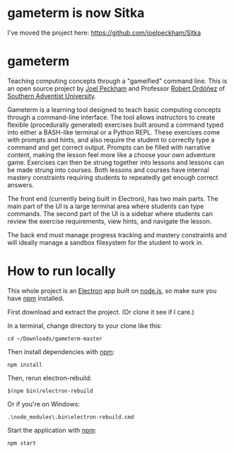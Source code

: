 # gameterm is now Sitka
I've moved the project here: https://github.com/joelpeckham/Sitka

# gameterm
Teaching computing concepts through a "gameified" command line.
This is an open source project by [Joel Peckham](https://www.instagram.com/joelskyler/) and Professor [Robert Ordóñez](http://computing.southern.edu/rordonez/) of [Southern Adventist University](https://www.southern.edu/).

Gameterm is a learning tool designed to teach basic computing concepts through a command-line interface. The tool allows instructors to create flexible (procedurally generated) exercises built around a command typed into either a BASH-like terminal or a Python REPL. These exercises come with prompts and hints, and also require the student to correctly type a command and get correct output. Prompts can be filled with narrative content, making the lesson feel more like a choose your own adventure game. Exercises can then be strung together into lessons and lessons can be made strung into courses. Both lessons and courses have internal mastery constraints requiring students to repeatedly get enough correct answers.

The front end (currently being built in Electron), has two main parts. The main part of the UI is a large terminal area where students can type commands. The second part of the UI is a sidebar where students can review the exercise requirements, view hints, and navigate the lesson.

The back end must manage progress tracking and mastery constraints and will ideally manage a sandbox filesystem for the student to work in.


# How to run locally

This whole project is an [Electron](https://electronjs.org/) app built on [node.js](https://nodejs.org/en/), so make sure you have [npm](https://www.npmjs.com/) installed.

First download and extract the project. (Or clone it see if I care.)

In a terminal, change directory to your clone like this:
```
cd ~/Downloads/gameterm-master
```
Then install dependencies with [npm](https://www.npmjs.com/):
```
npm install
```
Then, rerun electron-rebuild:
```
$(npm bin)/electron-rebuild
```
Or if you're on Windows:
```
.\node_modules\.bin\electron-rebuild.cmd
```
Start the application with [npm](https://www.npmjs.com/):
```
npm start
```
